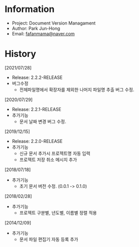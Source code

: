 # Information 
- Project: Document Version Managament
- Author: Park Jun-Hong
- Email: fafanmama@naver.com

# History
[2021/07/28]
- Release: 2.2.2-RELEASE
- 버그수정
  + 전체파일명에서 확장자를 제외한 나머지 파일명 추출 버그 수정.
  
[2020/07/29]
- Release: 2.2.1-RELEASE
- 추가기능
  + 문서 날짜 변경 버그 수정.

[2019/12/15]
- Release: 2.2.0-RELEASE
- 추가기능
  + 신규 문서 추가시 프로젝트명 자동 입력
  +  프로젝트 저장 취소 메시지 추가

[2018/07/18]
- 추가기능
  + 초기 문서 버전 수정. (0.0.1 -> 0.1.0)

[2018/02/28]
- 추가기능
  + 프로젝트 구분별, 년도별, 이름별 정렬 적용

[2014/12/09]
- 추가기능
  + 문서 파일 편집기 자동 등록 추가
		